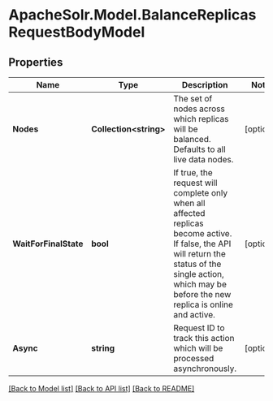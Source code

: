 # ApacheSolr.Model.BalanceReplicasRequestBodyModel

## Properties

Name | Type | Description | Notes
------------ | ------------- | ------------- | -------------
**Nodes** | **Collection&lt;string&gt;** | The set of nodes across which replicas will be balanced. Defaults to all live data nodes. | [optional] 
**WaitForFinalState** | **bool** | If true, the request will complete only when all affected replicas become active. If false, the API will return the status of the single action, which may be before the new replica is online and active. | [optional] 
**Async** | **string** | Request ID to track this action which will be processed asynchronously. | [optional] 

[[Back to Model list]](../README.md#documentation-for-models) [[Back to API list]](../README.md#documentation-for-api-endpoints) [[Back to README]](../README.md)

